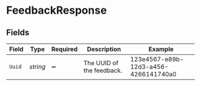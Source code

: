 # FeedbackResponse


## Fields

| Field                                | Type                                 | Required                             | Description                          | Example                              |
| ------------------------------------ | ------------------------------------ | ------------------------------------ | ------------------------------------ | ------------------------------------ |
| `Uuid`                               | *string*                             | :heavy_minus_sign:                   | The UUID of the feedback.            | 123e4567-e89b-12d3-a456-4266141740a0 |
